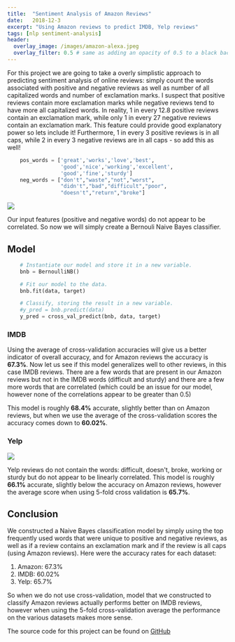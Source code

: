 ```yaml
---
title:  "Sentiment Analysis of Amazon Reviews"
date:   2018-12-3
excerpt: "Using Amazon reviews to predict IMDB, Yelp reviews"
tags: [nlp sentiment-analysis]
header:
  overlay_image: /images/amazon-alexa.jpeg
  overlay_filter: 0.5 # same as adding an opacity of 0.5 to a black background
---
```


For this project we are going to take a overly simplistic approach to predicting sentiment analysis of online reviews: simply count the words associated with positive and negative reviews as well as number of all capitalized words and number of exclamation marks. I suspect that positive reviews contain more exclamation marks while negative reviews tend to have more all capitalized words. In reality, 1 in every 12.8 positive reviews contain an exclamation mark, while only 1 in every 27 negative reviews contain an exclamation mark. This feature could provide good explanatory power so lets include it!
Furthermore, 1 in every 3 positive reviews is in all caps, while 2 in every 3 negative reviews are in all caps - so add this as well!


``` python
	pos_words = ['great','works','love','best',
	             'good','nice','working','excellent',
	             'good','fine','sturdy']
	neg_words = ["don't","waste","not","worst",
	             "didn't","bad","difficult","poor",
	             "doesn't","return","broke"]
```

<img src="{{site.baseurl}}/images/posts/3-sentiment-correlation-heatmap.png">


Our input features (positive and negative words) do not appear to be correlated. So now we will simply create a Bernouli Naive Bayes classifier.

## Model

``` python
	# Instantiate our model and store it in a new variable.
	bnb = BernoulliNB()

	# Fit our model to the data.
	bnb.fit(data, target)

	# Classify, storing the result in a new variable.
	#y_pred = bnb.predict(data)
	y_pred = cross_val_predict(bnb, data, target)
```
### IMDB

Using the average of cross-validation accuracies will give us a better indicator of overall accuracy, and for Amazon reviews the accuracy is **67.3%**. Now let us see if this model generalizes well to other reviews, in this case IMDB reviews. There are a few words that are present in our Amazon reviews but not in the IMDB words (difficult and sturdy) and there are a few more words that are correlated (which could be an issue for our model, however none of the correlations appear to be greater than 0.5)

This model is roughly **68.4%** accurate, slightly better than on Amazon reviews, but when we use the average of the cross-validation scores the accuracy comes down to **60.02%**.

### Yelp

<img src="{{site.baseurl}}/images/posts/3-sentiment-correlation-heatmap-yelp.png">

Yelp reviews do not contain the words: difficult, doesn't, broke, working or sturdy but do not appear to be linearly correlated. This model is roughly **66.1%** accurate, slightly below the accuracy on Amazon reviews, however the average score when using 5-fold cross validation is **65.7%**. 

## Conclusion

We constructed a Naive Bayes classification model by simply using the top frequently used words that were unique to positive and negative reviews, as well as if a review contains an exclamation mark and if the review is all caps (using Amazon reviews). Here were the accuracy rates for each dataset:

  1. Amazon: 67.3%
  2. IMDB: 60.02%
  3. Yelp: 65.7%

So when we do not use cross-validation, model that we constructed to classify Amazon reviews actually performs better on IMDB reviews, however when using the 5-fold cross-validation average the performance on the various datasets makes more sense.


The source code for this project can be found on [GitHub](https://github.com/mkm29/DataScience/blob/master/thinkful/unit/2/2/challenge/sentiment_analysis.ipynb)